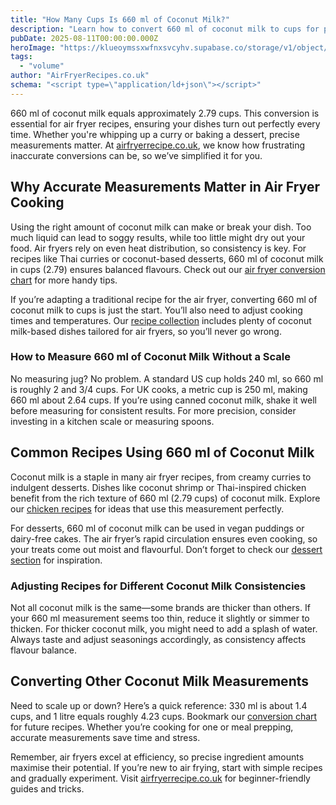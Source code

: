 ```yaml
---
title: "How Many Cups Is 660 ml of Coconut Milk?"
description: "Learn how to convert 660 ml of coconut milk to cups for perfect air fryer recipes. Get precise measurements and cooking tips in seconds!"
pubDate: 2025-08-11T00:00:00.000Z
heroImage: "https://klueoymssxwfnxsvcyhv.supabase.co/storage/v1/object/public/md/how-many-cups-is-660-ml-of-coconut-milk-e1cafa3a.webp"
tags:
  - "volume"
author: "AirFryerRecipes.co.uk"
schema: "<script type=\"application/ld+json\"></script>"
---
```


<p>660 ml of coconut milk equals approximately 2.79 cups. This conversion is essential for air fryer recipes, ensuring your dishes turn out perfectly every time. Whether you're whipping up a curry or baking a dessert, precise measurements matter. At <a href=https://www.airfryerrecipe.co.uk>airfryerrecipe.co.uk</a>, we know how frustrating inaccurate conversions can be, so we’ve simplified it for you.</p>  

<h2>Why Accurate Measurements Matter in Air Fryer Cooking</h2>  
<p>Using the right amount of coconut milk can make or break your dish. Too much liquid can lead to soggy results, while too little might dry out your food. Air fryers rely on even heat distribution, so consistency is key. For recipes like Thai curries or coconut-based desserts, 660 ml of coconut milk in cups (2.79) ensures balanced flavours. Check out our <a href=https://www.airfryerrecipe.co.uk/air-fryer-conversion-chart>air fryer conversion chart</a> for more handy tips.</p>  

<p>If you’re adapting a traditional recipe for the air fryer, converting 660 ml of coconut milk to cups is just the start. You’ll also need to adjust cooking times and temperatures. Our <a href=https://www.airfryerrecipe.co.uk/recipes>recipe collection</a> includes plenty of coconut milk-based dishes tailored for air fryers, so you’ll never go wrong.</p>  

<h3>How to Measure 660 ml of Coconut Milk Without a Scale</h3>  
<p>No measuring jug? No problem. A standard US cup holds 240 ml, so 660 ml is roughly 2 and 3/4 cups. For UK cooks, a metric cup is 250 ml, making 660 ml about 2.64 cups. If you’re using canned coconut milk, shake it well before measuring for consistent results. For more precision, consider investing in a kitchen scale or measuring spoons.</p>  

<h2>Common Recipes Using 660 ml of Coconut Milk</h2>  
<p>Coconut milk is a staple in many air fryer recipes, from creamy curries to indulgent desserts. Dishes like coconut shrimp or Thai-inspired chicken benefit from the rich texture of 660 ml (2.79 cups) of coconut milk. Explore our <a href=https://www.airfryerrecipe.co.uk/recipe-category/chicken>chicken recipes</a> for ideas that use this measurement perfectly.</p>  

<p>For desserts, 660 ml of coconut milk can be used in vegan puddings or dairy-free cakes. The air fryer’s rapid circulation ensures even cooking, so your treats come out moist and flavourful. Don’t forget to check our <a href=https://www.airfryerrecipe.co.uk/recipe-category/dessert>dessert section</a> for inspiration.</p>  

<h3>Adjusting Recipes for Different Coconut Milk Consistencies</h3>  
<p>Not all coconut milk is the same—some brands are thicker than others. If your 660 ml measurement seems too thin, reduce it slightly or simmer to thicken. For thicker coconut milk, you might need to add a splash of water. Always taste and adjust seasonings accordingly, as consistency affects flavour balance.</p>  

<h2>Converting Other Coconut Milk Measurements</h2>  
<p>Need to scale up or down? Here’s a quick reference: 330 ml is about 1.4 cups, and 1 litre equals roughly 4.23 cups. Bookmark our <a href=https://www.airfryerrecipe.co.uk/air-fryer-conversion-chart>conversion chart</a> for future recipes. Whether you’re cooking for one or meal prepping, accurate measurements save time and stress.</p>  

<p>Remember, air fryers excel at efficiency, so precise ingredient amounts maximise their potential. If you’re new to air frying, start with simple recipes and gradually experiment. Visit <a href=https://www.airfryerrecipe.co.uk>airfryerrecipe.co.uk</a> for beginner-friendly guides and tricks.</p>